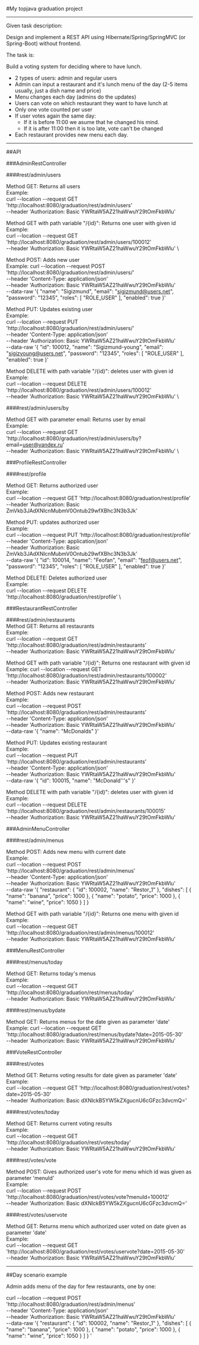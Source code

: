 #My topjava graduation project
***
Given task description:

Design and implement a REST API using Hibernate/Spring/SpringMVC (or Spring-Boot) without frontend.

The task is:

Build a voting system for deciding where to have lunch.

- 2 types of users: admin and regular users
- Admin can input a restaurant and it's lunch menu of the day (2-5 items usually, just a dish name and price)
- Menu changes each day (admins do the updates)
- Users can vote on which restaurant they want to have lunch at
- Only one vote counted per user
- If user votes again the same day:
    * If it is before 11:00 we asume that he changed his mind.
    * If it is after 11:00 then it is too late, vote can't be changed
- Each restaurant provides new menu each day.

---

##API

###AdminRestController


####rest/admin/users

Method GET: Returns all users  
Example:  
curl --location --request GET 'http://localhost:8080/graduation/rest/admin/users' \
--header 'Authorization: Basic YWRtaW5AZ21haWwuY29tOmFkbWlu'  

Method GET with path variable "/{id}": Returns one user with given id  
Example:  
curl --location --request GET 'http://localhost:8080/graduation/rest/admin/users/100012' \
--header 'Authorization: Basic YWRtaW5AZ21haWwuY29tOmFkbWlu' \

Method POST: Adds new user  
Example:
curl --location --request POST 'http://localhost:8080/graduation/rest/admin/users/' \
--header 'Content-Type: application/json' \
--header 'Authorization: Basic YWRtaW5AZ21haWwuY29tOmFkbWlu' \
--data-raw '{
"name": "Sigizmund",
"email": "sigizmund@users.net",
"password": "12345",
"roles": [
"ROLE_USER"
],
"enabled": true
}'  

Method PUT: Updates existing user  
Example:  
curl --location --request PUT 'http://localhost:8080/graduation/rest/admin/users/' \
--header 'Content-Type: application/json' \
--header 'Authorization: Basic YWRtaW5AZ21haWwuY29tOmFkbWlu' \
--data-raw '{
"id": 100012,
"name": "Sigizmund-young",
"email": "sigizyoung@users.net",
"password": "12345",
"roles": [
"ROLE_USER"
],
"enabled": true
}'

Method DELETE with path variable "/{id}": deletes user with given id  
Example:  
curl --location --request DELETE 'http://localhost:8080/graduation/rest/admin/users/100012' \
--header 'Authorization: Basic YWRtaW5AZ21haWwuY29tOmFkbWlu' \  

####rest/admin/users/by

Method GET with parameter email: Returns user by email  
Example:  
curl --location --request GET 'http://localhost:8080/graduation/rest/admin/users/by?email=user@yandex.ru' \
--header 'Authorization: Basic YWRtaW5AZ21haWwuY29tOmFkbWlu' \

###ProfileRestController

####rest/profile

Method GET: Returns authorized user  
Example:  
curl --location --request GET 'http://localhost:8080/graduation/rest/profile' \
--header 'Authorization: Basic ZmVkb3JAdXNlcnMubmV0Ontub29wfXBhc3N3b3Jk'  

Method PUT: updates authorized user  
Example:  
curl --location --request PUT 'http://localhost:8080/graduation/rest/profile' \
--header 'Content-Type: application/json' \
--header 'Authorization: Basic ZmVkb3JAdXNlcnMubmV0Ontub29wfXBhc3N3b3Jk' \
--data-raw '{
"id": 100014,
"name": "Feofan",
"email": "feof@users.net",
"password": "12345",
"roles": [
"ROLE_USER"
],
"enabled": true
}'  

Method DELETE: Deletes authorized user  
Example:  
curl --location --request DELETE 'http://localhost:8080/graduation/rest/profile' \  

###RestaurantRestController

####rest/admin/restaurants   
Method GET: Returns all restaurants  
Example:  
curl --location --request GET 'http://localhost:8080/graduation/rest/admin/restaurants' \
--header 'Authorization: Basic YWRtaW5AZ21haWwuY29tOmFkbWlu'  

Method GET with path variable "/{id}": Returns one restaurant with given id  
Example:
curl --location --request GET 'http://localhost:8080/graduation/rest/admin/restaurants/100002' \
--header 'Authorization: Basic YWRtaW5AZ21haWwuY29tOmFkbWlu'   

Method POST: Adds new restaurant  
Example:  
curl --location --request POST 'http://localhost:8080/graduation/rest/admin/restaurants' \
--header 'Content-Type: application/json' \
--header 'Authorization: Basic YWRtaW5AZ21haWwuY29tOmFkbWlu' \
--data-raw '{
    "name": "McDonalds"
}'  

Method PUT: Updates existing restaurant  
Example:   
curl --location --request PUT 'http://localhost:8080/graduation/rest/admin/restaurants' \
--header 'Content-Type: application/json' \
--header 'Authorization: Basic YWRtaW5AZ21haWwuY29tOmFkbWlu' \
--data-raw '{
"id": 100015,
"name": "McDonald'\''s"
}'  

Method DELETE with path variable "/{id}": deletes user with given id  
Example:  
curl --location --request DELETE 'http://localhost:8080/graduation/rest/admin/restaurants/100015' \
--header 'Authorization: Basic YWRtaW5AZ21haWwuY29tOmFkbWlu'

###AdminMenuController

####rest/admin/menus

Method POST: Adds new menu with current date  
Example:  
curl --location --request POST 'http://localhost:8080/graduation/rest/admin/menus' \
--header 'Content-Type: application/json' \
--header 'Authorization: Basic YWRtaW5AZ21haWwuY29tOmFkbWlu' \
--data-raw '{
"restaurant": {
"id": 100002,
"name": "Restor_1"
},
"dishes": [
{
"name": "banana",
"price": 1000
},
{
"name": "potato",
"price": 1000
},
{
"name": "wine",
"price": 1050
}
]
}  

Method GET with path variable "/{id}": Returns one menu with given id
Example:  
curl --location --request GET 'http://localhost:8080/graduation/rest/admin/menus/100012' \
--header 'Authorization: Basic YWRtaW5AZ21haWwuY29tOmFkbWlu'  

###MenuRestController  

####rest/menus/today  

Method GET: Returns today's menus  
Example:  
curl --location --request GET 'http://localhost:8080/graduation/rest/menus/today' \
--header 'Authorization: Basic YWRtaW5AZ21haWwuY29tOmFkbWlu'  

####rest/menus/bydate  

Method GET: Returns menus for the date given as parameter 'date'  
Example:
curl --location --request GET 'http://localhost:8080/graduation/rest/menus/bydate?date=2015-05-30' \
--header 'Authorization: Basic YWRtaW5AZ21haWwuY29tOmFkbWlu'  

###VoteRestController  

####rest/votes  

Method GET: Returns voting results for date given as parameter 'date'  
Example:  
curl --location --request GET 'http://localhost:8080/graduation/rest/votes?date=2015-05-30' \
--header 'Authorization: Basic dXNlckB5YW5kZXgucnU6cGFzc3dvcmQ='  

####rest/votes/today  

Method GET: Returns current voting results  
Example:  
curl --location --request GET 'http://localhost:8080/graduation/rest/votes/today' \
--header 'Authorization: Basic YWRtaW5AZ21haWwuY29tOmFkbWlu'  

####rest/votes/vote

Method POST: Gives authorized user's vote for menu which id was given as parameter 'menuId'  
Example:  
curl --location --request POST 'http://localhost:8080/graduation/rest/votes/vote?menuId=100012' \
--header 'Authorization: Basic dXNlckB5YW5kZXgucnU6cGFzc3dvcmQ='  

####rest/votes/uservote  

Method GET: Returns menu which authorized user voted on date given as parameter 'date'  
Example:  
curl --location --request GET 'http://localhost:8080/graduation/rest/votes/uservote?date=2015-05-30' \
--header 'Authorization: Basic YWRtaW5AZ21haWwuY29tOmFkbWlu'  
 
 ---
 ##Day scenario example  
 
 Admin adds menu of the day for few restaurants, one by one:

curl --location --request POST 'http://localhost:8080/graduation/rest/admin/menus' \
--header 'Content-Type: application/json' \
--header 'Authorization: Basic YWRtaW5AZ21haWwuY29tOmFkbWlu' \
--data-raw '{
"restaurant": {
"id": 100002,
"name": "Restor_1"
},
"dishes": [
{
"name": "banana",
"price": 1000
},
{
"name": "potato",
"price": 1000
},
{
"name": "wine",
"price": 1050
}
]
}  '

